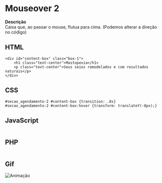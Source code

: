 # Mouseover 2

 **Descrição**  
Caixa que, ao passar o mouse, flutua para cima. (Podemos alterar a direção no código)

## HTML
```
<div id="content-box" class="box-1">
    <h1 class="text-center">Mastopexia</h1>
    <p class="text-center">Seus seios remodelados e com resultados naturais</p>
</div>
```
## CSS
```
#secao_agendamento-2 #content-box {transition: .8s}
#secao_agendamento-2 #content-box:hover {transform: translateY(-8px);}
```
## JavaScript
```

```
## PHP

```

```
## Gif 

![Animação](https://i.pinimg.com/originals/66/07/1f/66071f529dfd629b302d297ad5d59bd3.gif)

